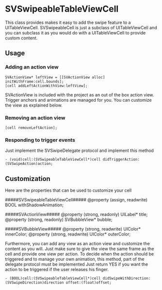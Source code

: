 SVSwipeableTableViewCell
===============

This class provides makes it easy to add the swipe feature to a UITableViewCell.
SVSwipeableCell is just a subclass of UITableViewCell and you can subclass it as you would do with a UITableViewCell to provide custom content.

Usage
-----

### Adding an action view ####
    SVActionView* leftView = [[SVActionView alloc] initWithFrame:cell.bounds];
    [cell addLeftActionWithView:leftView];

SVActionView is included with the project as an out of the box action view. 
Trigger anchors and animations are managed for you.
You can customize the view as explained below.

### Removing an action view ###
    [cell removeLeftAction];
    
### Responding to trigger events ###

Just implement the SVSwipeDelegate protocol and implement this method

    - (void)cell:(SVSwipeableTableViewCell*)cell didTriggerAction:(SVSwipeAction)action;

Customization
------------------------

Here are the properties that can be used to customize your cell

#####SVSwipeableTableViewCell#####
    @property (assign, readwrite) BOOL withShadowAnimation;

#####SVActionView#####
    @property (strong, readonly) UILabel* title;
    @property (strong, readonly) SVBubbleView* bubble;

#####SVBubbleView#####
    @property (strong, readwrite) UIColor* innerColor;
    @property (strong, readwrite) UIColor* outerColor;
    
Furthermore, you can add any view as an action view and customize the content as you will.
Just make sure to give the view the same frame as the cell and provide one view per action.
To decide when the action should be triggered and to manage your own animation, this method, part of the delegate protocol must be implemented
Just return YES if you want the action to be triggered if the user releases his finger.

    - (BOOL)cell:(SVSwipeableTableViewCell*)cell didSwipeWithDirection:(SVSwipeDirection)direction offset:(float)offset;
